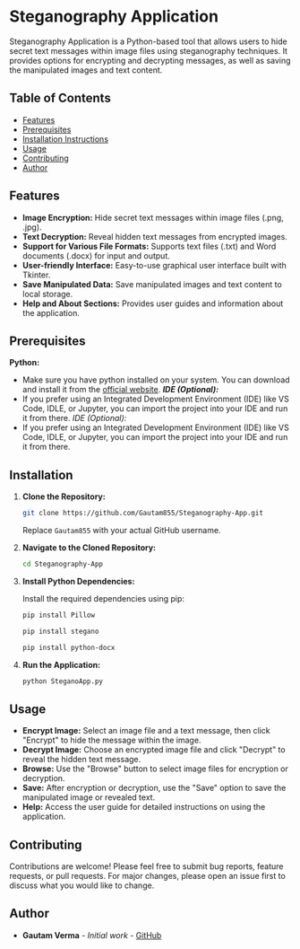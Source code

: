 # Steganography Application

Steganography Application is a Python-based tool that allows users to hide secret text messages within image files using steganography techniques. It provides options for encrypting and decrypting messages, as well as saving the manipulated images and text content.



## Table of Contents

- [Features](#Features)
- [Prerequisites](#Prerequisites)
- [Installation Instructions](#Installation)
- [Usage](#Usage)
- [Contributing](#Contributing)
- [Author](#Author)


  
## Features

- **Image Encryption:** Hide secret text messages within image files (.png, .jpg).
- **Text Decryption:** Reveal hidden text messages from encrypted images.
- **Support for Various File Formats:** Supports text files (.txt) and Word documents (.docx) for input and output.
- **User-friendly Interface:** Easy-to-use graphical user interface built with Tkinter.
- **Save Manipulated Data:** Save manipulated images and text content to local storage.
- **Help and About Sections:** Provides user guides and information about the application.



## Prerequisites

  **Python:**
  - Make sure you have python installed on your system. You can download and install it from the [official website](https://www.python.org/downloads/).
  ***IDE (Optional):***
  - If you prefer using an Integrated Development Environment (IDE) like VS Code, IDLE, or Jupyter, you can import the project into your IDE and run it from there.
  *IDE (Optional):*
  - If you prefer using an Integrated Development Environment (IDE) like VS Code, IDLE, or Jupyter, you can import the project into your IDE and run it from there.



## Installation

1. **Clone the Repository:**

    ```bash
    git clone https://github.com/Gautam855/Steganography-App.git
    ```

    Replace `Gautam855` with your actual GitHub username.

2. **Navigate to the Cloned Repository:**

    ```bash
    cd Steganography-App
    ```

3. **Install Python Dependencies:**

    Install the required dependencies using pip:

    ```bash
    pip install Pillow
    ```
     ```bash
    pip install stegano
    ```
      ```bash
    pip install python-docx
      ```

4. **Run the Application:**

    ```bash
    python SteganoApp.py
    ```



## Usage

- **Encrypt Image:** Select an image file and a text message, then click "Encrypt" to hide the message within the image.
- **Decrypt Image:** Choose an encrypted image file and click "Decrypt" to reveal the hidden text message.
- **Browse:** Use the "Browse" button to select image files for encryption or decryption.
- **Save:** After encryption or decryption, use the "Save" option to save the manipulated image or revealed text.
- **Help:** Access the user guide for detailed instructions on using the application.

  

## Contributing

Contributions are welcome! Please feel free to submit bug reports, feature requests, or pull requests. For major changes, please open an issue first to discuss what you would like to change.



## Author

- **Gautam Verma** - _Initial work_ - [GitHub](https://github.com/Gautam855)


